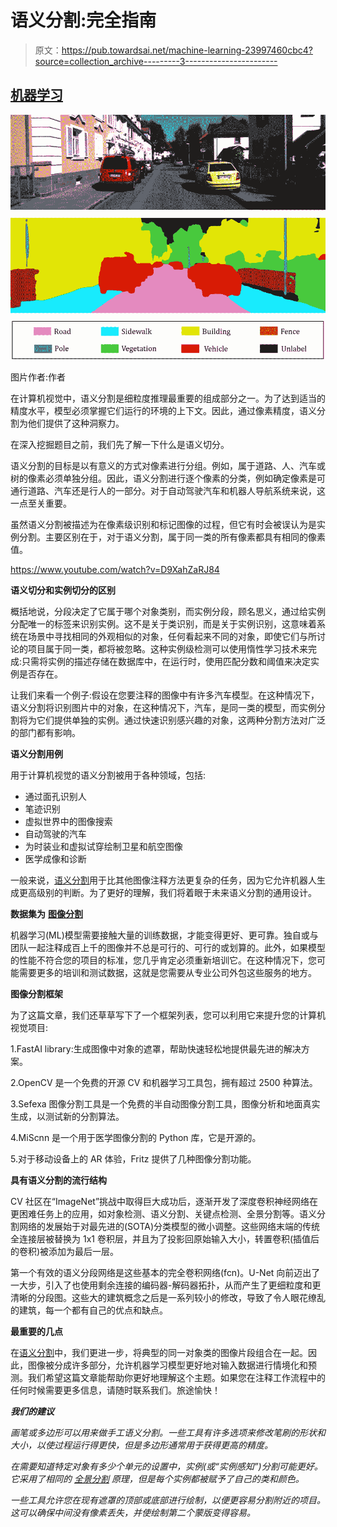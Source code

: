 # 语义分割:完全指南

> 原文：<https://pub.towardsai.net/machine-learning-23997460cbc4?source=collection_archive---------3----------------------->

## [机器学习](https://towardsai.net/p/category/machine-learning)

![](img/edb1f6f0ee7afc5c320bb029c4677329.png)

图片作者:作者

在计算机视觉中，语义分割是细粒度推理最重要的组成部分之一。为了达到适当的精度水平，模型必须掌握它们运行的环境的上下文。因此，通过像素精度，语义分割为他们提供了这种洞察力。

在深入挖掘题目之前，我们先了解一下什么是语义切分。

语义分割的目标是以有意义的方式对像素进行分组。例如，属于道路、人、汽车或树的像素必须单独分组。因此，语义分割进行逐个像素的分类，例如确定像素是可通行道路、汽车还是行人的一部分。对于自动驾驶汽车和机器人导航系统来说，这一点至关重要。

虽然语义分割被描述为在像素级识别和标记图像的过程，但它有时会被误认为是实例分割。主要区别在于，对于语义分割，属于同一类的所有像素都具有相同的像素值。

https://www.youtube.com/watch?v=D9XahZaRJ84

**语义切分和实例切分的区别**

概括地说，分段决定了它属于哪个对象类别，而实例分段，顾名思义，通过给实例分配唯一的标签来识别实例。这不是关于类识别，而是关于实例识别，这意味着系统在场景中寻找相同的外观相似的对象，任何看起来不同的对象，即使它们与所讨论的项目属于同一类，都将被忽略。这种实例级检测可以使用惰性学习技术来完成:只需将实例的描述存储在数据库中，在运行时，使用匹配分数和阈值来决定实例是否存在。

让我们来看一个例子:假设在您要注释的图像中有许多汽车模型。在这种情况下，语义分割将识别图片中的对象，在这种情况下，汽车，是同一类的模型，而实例分割将为它们提供单独的实例。通过快速识别感兴趣的对象，这两种分割方法对广泛的部门都有影响。

**语义分割用例**

用于计算机视觉的语义分割被用于各种领域，包括:

*   通过面孔识别人
*   笔迹识别
*   虚拟世界中的图像搜索
*   自动驾驶的汽车
*   为时装业和虚拟试穿绘制卫星和航空图像
*   医学成像和诊断

一般来说，[语义分割](https://www.cogitotech.com/blog/what-is-semantic-image-segmentation-types)用于比其他图像注释方法更复杂的任务，因为它允许机器人生成更高级别的判断。为了更好的理解，我们将着眼于未来语义分割的通用设计。

**数据集为** [**图像分割**](https://medium.com/cogitotech/what-is-the-difference-between-image-segmentation-and-classification-in-image-processing-303d1f660626)

机器学习(ML)模型需要接触大量的训练数据，才能变得更好、更可靠。独自或与团队一起注释成百上千的图像并不总是可行的、可行的或划算的。此外，如果模型的性能不符合您的项目的标准，您几乎肯定必须重新培训它。在这种情况下，您可能需要更多的培训和测试数据，这就是您需要从专业公司外包这些服务的地方。

**图像分割框架**

为了这篇文章，我们还草草写下了一个框架列表，您可以利用它来提升您的计算机视觉项目:

1.FastAI library:生成图像中对象的遮罩，帮助快速轻松地提供最先进的解决方案。

2.OpenCV 是一个免费的开源 CV 和机器学习工具包，拥有超过 2500 种算法。

3.Sefexa 图像分割工具是一个免费的半自动图像分割工具，图像分析和地面真实生成，以测试新的分割算法。

4.MiScnn 是一个用于医学图像分割的 Python 库，它是开源的。

5.对于移动设备上的 AR 体验，Fritz 提供了几种图像分割功能。

**具有语义分割的流行结构**

CV 社区在“ImageNet”挑战中取得巨大成功后，逐渐开发了深度卷积神经网络在更困难任务上的应用，如对象检测、语义分割、关键点检测、全景分割等。语义分割网络的发展始于对最先进的(SOTA)分类模型的微小调整。这些网络末端的传统全连接层被替换为 1x1 卷积层，并且为了投影回原始输入大小，转置卷积(插值后的卷积)被添加为最后一层。

第一个有效的语义分段网络是这些基本的完全卷积网络(fcn)。U-Net 向前迈出了一大步，引入了也使用剩余连接的编码器-解码器拓扑，从而产生了更细粒度和更清晰的分段图。这些大的建筑概念之后是一系列较小的修改，导致了令人眼花缭乱的建筑，每一个都有自己的优点和缺点。

**最重要的几点**

在[语义分割](https://medium.com/anolytics/how-to-label-data-for-semantic-segmentation-deep-learning-models-907a996f95f7)中，我们更进一步，将典型的同一对象类的图像片段组合在一起。因此，图像被分成许多部分，允许机器学习模型更好地对输入数据进行情境化和预测。我们希望这篇文章能帮助你更好地理解这个主题。如果您在注释工作流程中的任何时候需要更多信息，请随时联系我们。旅途愉快！

***我们的建议***

*画笔或多边形可以用来做手工语义分割。一些工具有许多选项来修改笔刷的形状和大小，以使过程运行得更快，但是多边形通常用于获得更高的精度。*

*在需要知道特定对象有多少个单元的设置中，实例(或“实例感知”)分割可能更好。它采用了相同的* [*全景分割*](https://www.cogitotech.com/semantic-segmentation) *原理，但是每个实例都被赋予了自己的类和颜色。*

*一些工具允许您在现有遮罩的顶部或底部进行绘制，以便更容易分割附近的项目。这可以确保中间没有像素丢失，并使绘制第二个蒙版变得容易。*